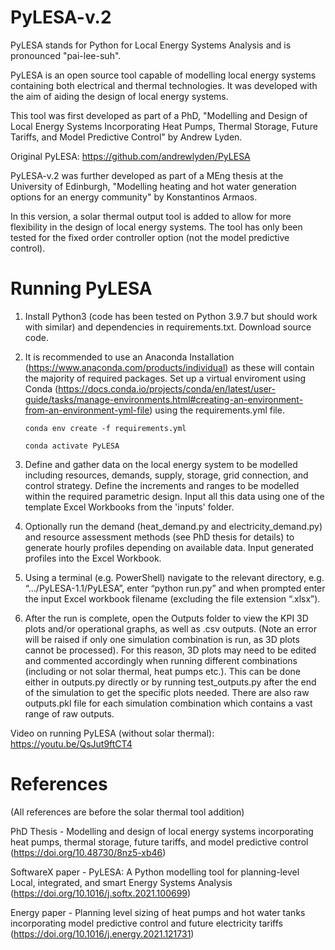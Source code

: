# PyLESA-v.2

PyLESA stands for Python for Local Energy Systems Analysis and is pronounced "pai-lee-suh".

PyLESA is an open source tool capable of modelling local energy systems containing both electrical and thermal technologies. It was developed with the aim of aiding the design of local energy systems. 

This tool was first developed as part of a PhD, "Modelling and Design of Local Energy Systems Incorporating Heat Pumps, Thermal Storage, Future  Tariffs, and Model Predictive Control" by Andrew Lyden.

Original PyLESA: https://github.com/andrewlyden/PyLESA

PyLESA-v.2 was further developed as part of a MEng thesis at the University of Edinburgh, "Modelling heating and hot water generation options for an energy community" by Konstantinos Armaos.

In this version, a solar thermal output tool is added to allow for more flexibility in the design of local energy systems. The tool has only been tested for the fixed order controller option (not the model predictive control).

# Running PyLESA

1.	Install Python3 (code has been tested on Python 3.9.7 but should work with similar) and dependencies in requirements.txt. Download source code.
2.  It is recommended to use an Anaconda Installation (https://www.anaconda.com/products/individual) as these will contain the majority of required packages. Set up a virtual enviroment using Conda (https://docs.conda.io/projects/conda/en/latest/user-guide/tasks/manage-environments.html#creating-an-environment-from-an-environment-yml-file) using the requirements.yml file.

        conda env create -f requirements.yml

        conda activate PyLESA

3.  Define and gather data on the local energy system to be modelled including resources, demands, supply, storage, grid connection, and control strategy. Define the increments and ranges to be modelled within the required parametric design. Input all this data using one of the template Excel Workbooks from the 'inputs' folder.
4.	Optionally run the demand (heat_demand.py and electricity_demand.py) and resource assessment methods (see PhD thesis for details) to generate hourly profiles depending on available data. Input generated profiles into the Excel Workbook.
5.	Using a terminal (e.g. PowerShell) navigate to the relevant directory, e.g. “…/PyLESA-1.1/PyLESA”, enter “python run.py” and when prompted enter the input Excel workbook filename (excluding the file extension “.xlsx”).
6.	After the run is complete, open the Outputs folder to view the KPI 3D plots and/or operational graphs, as well as .csv outputs. (Note an error will be raised if only one simulation combination is run, as 3D plots cannot be processed). For this reason, 3D plots may need to be edited and commented accordingly when running different combinations (including or not solar thermal, heat pumps etc.). This can be done either in outputs.py directly or by running test_outputs.py after the end of the simulation to get the specific plots needed. There are also raw outputs.pkl file for each simulation combination which contains a vast range of raw outputs. 

Video on running PyLESA (without solar thermal): https://youtu.be/QsJut9ftCT4

# References

(All references are before the solar thermal tool addition)

PhD Thesis - Modelling and design of local energy systems incorporating heat pumps, thermal storage, future tariffs, and model predictive control (https://doi.org/10.48730/8nz5-xb46)

SoftwareX paper - PyLESA: A Python modelling tool for planning-level Local, integrated, and smart Energy Systems Analysis (https://doi.org/10.1016/j.softx.2021.100699)

Energy paper - Planning level sizing of heat pumps and hot water tanks incorporating model predictive control and future electricity tariffs (https://doi.org/10.1016/j.energy.2021.121731)
